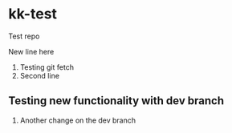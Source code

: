 # kk-test
Test repo

New line here

1. Testing git fetch
2. Second line

## Testing new functionality with dev branch

1. Another change on the dev branch

